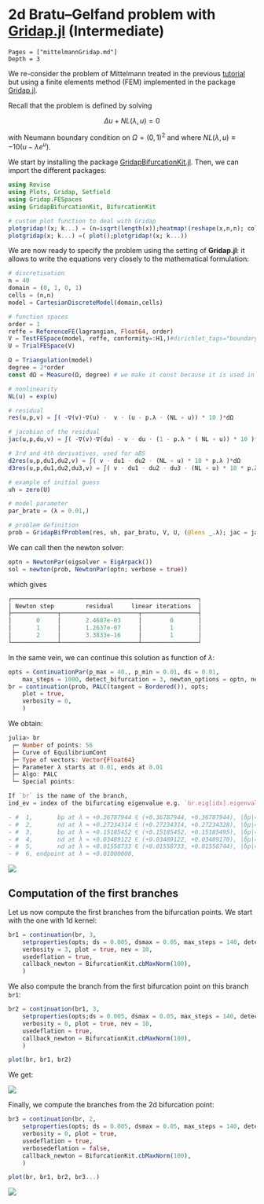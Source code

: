 # 2d Bratu–Gelfand problem with [Gridap.jl](https://github.com/gridap/Gridap.jl) (Intermediate)

```@contents
Pages = ["mittelmannGridap.md"]
Depth = 3
```

We re-consider the problem of Mittelmann treated in the previous [tutorial](https://bifurcationkit.github.io/BifurcationKitDocs.jl/dev/tutorials/mittelmannAuto/#Automatic-diagram-of-2d-Bratu%E2%80%93Gelfand-problem-(Intermediate)) but using a finite elements method (FEM) implemented in the package [Gridap.jl](https://github.com/gridap/Gridap.jl).

Recall that the problem is defined by solving

$$\Delta u +NL(\lambda,u) = 0$$

with Neumann boundary condition on $\Omega = (0,1)^2$ and where $NL(\lambda,u)\equiv-10(u-\lambda e^u)$.

We start by installing the package [GridapBifurcationKit.jl](https://github.com/rveltz/GridapBifurcationKit). Then, we can import the different packages:

```julia
using Revise
using Plots, Gridap, Setfield
using Gridap.FESpaces
using GridapBifurcationKit, BifurcationKit

# custom plot function to deal with Gridap
plotgridap!(x; k...) = (n=isqrt(length(x));heatmap!(reshape(x,n,n); color=:viridis, k...))
plotgridap(x; k...) =( plot();plotgridap!(x; k...))
```
We are now ready to specify the problem using the setting of **Gridap.jl**: it allows to write the equations very closely to the mathematical formulation:

```julia
# discretisation
n = 40
domain = (0, 1, 0, 1)
cells = (n,n)
model = CartesianDiscreteModel(domain,cells)

# function spaces
order = 1
reffe = ReferenceFE(lagrangian, Float64, order)
V = TestFESpace(model, reffe, conformity=:H1,)#dirichlet_tags="boundary")
U = TrialFESpace(V)

Ω = Triangulation(model)
degree = 2*order
const dΩ = Measure(Ω, degree) # we make it const because it is used in res

# nonlinearity
NL(u) = exp(u)

# residual
res(u,p,v) = ∫( -∇(v)⋅∇(u) -  v ⋅ (u - p.λ ⋅ (NL ∘ u)) * 10 )*dΩ

# jacobian of the residual
jac(u,p,du,v) = ∫( -∇(v)⋅∇(du) - v ⋅ du ⋅ (1 - p.λ * ( NL ∘ u)) * 10 )*dΩ

# 3rd and 4th derivatives, used for aBS
d2res(u,p,du1,du2,v) = ∫( v ⋅ du1 ⋅ du2 ⋅ (NL ∘ u) * 10 * p.λ )*dΩ
d3res(u,p,du1,du2,du3,v) = ∫( v ⋅ du1 ⋅ du2 ⋅ du3 ⋅ (NL ∘ u) * 10 * p.λ )*dΩ

# example of initial guess
uh = zero(U)

# model parameter
par_bratu = (λ = 0.01,)

# problem definition
prob = GridapBifProblem(res, uh, par_bratu, V, U, (@lens _.λ); jac = jac, d2res = d2res, d3res = d3res, plot_solution = (x,p; k...) -> plotgridap!(x;  k...))
```

We can call then the newton solver:

```julia
optn = NewtonPar(eigsolver = EigArpack())
sol = newton(prob, NewtonPar(optn; verbose = true))
```

which gives

```julia
┌─────────────────────────────────────────────────────┐
│ Newton step         residual     linear iterations  │
├─────────────┬──────────────────────┬────────────────┤
│       0     │       2.4687e-03     │        0       │
│       1     │       1.2637e-07     │        1       │
│       2     │       3.3833e-16     │        1       │
└─────────────┴──────────────────────┴────────────────┘
```

In the same vein, we can continue this solution as function of $\lambda$:

```julia
opts = ContinuationPar(p_max = 40., p_min = 0.01, ds = 0.01,
	max_steps = 1000, detect_bifurcation = 3, newton_options = optn, nev = 20)
br = continuation(prob, PALC(tangent = Bordered()), opts;
	plot = true,
	verbosity = 0,
	)
```

We obtain:

```julia
julia> br
 ┌─ Number of points: 56
 ├─ Curve of EquilibriumCont
 ├─ Type of vectors: Vector{Float64}
 ├─ Parameter λ starts at 0.01, ends at 0.01
 ├─ Algo: PALC
 └─ Special points:

If `br` is the name of the branch,
ind_ev = index of the bifurcating eigenvalue e.g. `br.eig[idx].eigenvals[ind_ev]`

- #  1,       bp at λ ≈ +0.36787944 ∈ (+0.36787944, +0.36787944), |δp|=1e-12, [converged], δ = ( 1,  0), step =  13, eigenelements in eig[ 14], ind_ev =   1
- #  2,       nd at λ ≈ +0.27234314 ∈ (+0.27234314, +0.27234328), |δp|=1e-07, [converged], δ = ( 2,  0), step =  21, eigenelements in eig[ 22], ind_ev =   3
- #  3,       bp at λ ≈ +0.15185452 ∈ (+0.15185452, +0.15185495), |δp|=4e-07, [converged], δ = ( 1,  0), step =  29, eigenelements in eig[ 30], ind_ev =   4
- #  4,       nd at λ ≈ +0.03489122 ∈ (+0.03489122, +0.03489170), |δp|=5e-07, [converged], δ = ( 2,  0), step =  44, eigenelements in eig[ 45], ind_ev =   6
- #  5,       nd at λ ≈ +0.01558733 ∈ (+0.01558733, +0.01558744), |δp|=1e-07, [converged], δ = ( 2,  0), step =  51, eigenelements in eig[ 52], ind_ev =   8
- #  6, endpoint at λ ≈ +0.01000000,                                                                     step =  55
```

![](fig1gridap.png)


## Computation of the first branches

Let us now compute the first branches from the bifurcation points. We start with the one with 1d kernel:

```julia
br1 = continuation(br, 3,
	setproperties(opts; ds = 0.005, dsmax = 0.05, max_steps = 140, detect_bifurcation = 3);
	verbosity = 3, plot = true, nev = 10,
	usedeflation = true,
	callback_newton = BifurcationKit.cbMaxNorm(100),
	)
```

We also compute the branch from the first bifurcation point on this branch `br1`:

```julia
br2 = continuation(br1, 3,
	setproperties(opts;ds = 0.005, dsmax = 0.05, max_steps = 140, detect_bifurcation = 3);
	verbosity = 0, plot = true, nev = 10,
	usedeflation = true,
	callback_newton = BifurcationKit.cbMaxNorm(100),
	)

plot(br, br1, br2)
```

We get:

![](fig2gridap.png)

Finally, we compute the branches from the 2d bifurcation point:

```julia
br3 = continuation(br, 2,
	setproperties(opts; ds = 0.005, dsmax = 0.05, max_steps = 140, detect_bifurcation = 0);
	verbosity = 0, plot = true,
	usedeflation = true,
	verbosedeflation = false,
	callback_newton = BifurcationKit.cbMaxNorm(100),
	)

plot(br, br1, br2, br3...)
```

![](fig3gridap.png)
